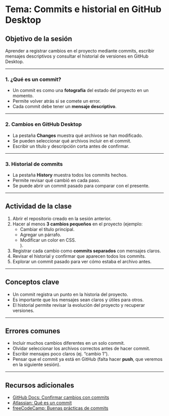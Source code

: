 # Tema: Commits e historial en GitHub Desktop

## Objetivo de la sesión
Aprender a registrar cambios en el proyecto mediante commits, escribir mensajes descriptivos y consultar el historial de versiones en GitHub Desktop.

---

### 1. ¿Qué es un commit?
- Un commit es como una **fotografía** del estado del proyecto en un momento.  
- Permite volver atrás si se comete un error.  
- Cada commit debe tener un **mensaje descriptivo**.  

---

### 2. Cambios en GitHub Desktop
- La pestaña **Changes** muestra qué archivos se han modificado.  
- Se pueden seleccionar qué archivos incluir en el commit.  
- Escribir un título y descripción corta antes de confirmar.  

---

### 3. Historial de commits
- La pestaña **History** muestra todos los commits hechos.  
- Permite revisar qué cambió en cada paso.  
- Se puede abrir un commit pasado para comparar con el presente.  

---

## Actividad de la clase

1. Abrir el repositorio creado en la sesión anterior.  
2. Hacer al menos **3 cambios pequeños** en el proyecto (ejemplo:  
   - Cambiar el título principal.  
   - Agregar un párrafo.  
   - Modificar un color en CSS.  
   ).  
3. Registrar cada cambio como **commits separados** con mensajes claros.  
4. Revisar el historial y confirmar que aparecen todos los commits.  
5. Explorar un commit pasado para ver cómo estaba el archivo antes.  

---

## Conceptos clave
- Un commit registra un punto en la historia del proyecto.  
- Es importante que los mensajes sean claros y útiles para otros.  
- El historial permite revisar la evolución del proyecto y recuperar versiones.  

---

## Errores comunes
- Incluir muchos cambios diferentes en un solo commit.  
- Olvidar seleccionar los archivos correctos antes de hacer commit.  
- Escribir mensajes poco claros (ej. “cambio 1”).  
- Pensar que el commit ya está en GitHub (falta hacer **push**, que veremos en la siguiente sesión).  

---

## Recursos adicionales
- [GitHub Docs: Confirmar cambios con commits](https://docs.github.com/es/desktop/contributing-and-collaborating-using-github-desktop/making-changes-in-a-branch/committing-and-reviewing-changes-to-your-project)  
- [Atlassian: Qué es un commit](https://www.atlassian.com/es/git/tutorials/saving-changes)  
- [freeCodeCamp: Buenas prácticas de commits](https://www.freecodecamp.org/news/writing-good-commit-messages-a-practical-guide/)  
